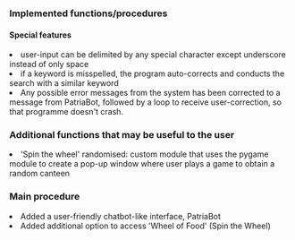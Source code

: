 ### Implemented functions/procedures
#### Special features
<li>user-input can be delimited by any special character except underscore instead of only space</li>
<li>if a keyword is misspelled, the program auto-corrects and conducts the search with a similar keyword</li>
<li>Any possible error messages from the system has been corrected to a message from PatriaBot, followed by a loop to receive user-correction, so that programme doesn't crash. </li>

### Additional functions that may be useful to the user
<li>'Spin the wheel' randomised: custom module that uses the pygame module to create a pop-up window where user plays a game to obtain a random canteen </li>

### Main procedure
<li>Added a user-friendly chatbot-like interface, PatriaBot </li>
<li>Added additional option to access 'Wheel of Food' (Spin the Wheel)</li>
